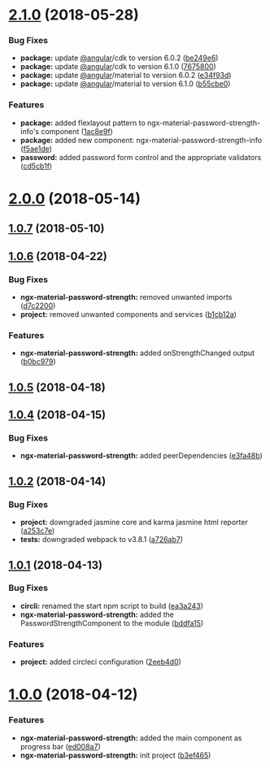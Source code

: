 <a name="2.1.0"></a>
# [2.1.0](https://github.com/anthonynahas/ngx-material-password-strength/compare/v2.0.0...v2.1.0) (2018-05-28)


### Bug Fixes

* **package:** update [@angular](https://github.com/angular)/cdk to version 6.0.2 ([be249e6](https://github.com/anthonynahas/ngx-material-password-strength/commit/be249e6))
* **package:** update [@angular](https://github.com/angular)/cdk to version 6.1.0 ([7675800](https://github.com/anthonynahas/ngx-material-password-strength/commit/7675800))
* **package:** update [@angular](https://github.com/angular)/material to version 6.0.2 ([e34f93d](https://github.com/anthonynahas/ngx-material-password-strength/commit/e34f93d))
* **package:** update [@angular](https://github.com/angular)/material to version 6.1.0 ([b55cbe0](https://github.com/anthonynahas/ngx-material-password-strength/commit/b55cbe0))


### Features

* **package:** added flexlayout pattern to ngx-material-password-strength-info's component ([1ac8e9f](https://github.com/anthonynahas/ngx-material-password-strength/commit/1ac8e9f))
* **package:** added new component: ngx-material-password-strength-info ([f5ae1de](https://github.com/anthonynahas/ngx-material-password-strength/commit/f5ae1de))
* **password:** added password form control and the appropriate validators ([cd5cb1f](https://github.com/anthonynahas/ngx-material-password-strength/commit/cd5cb1f))



<a name="2.0.0"></a>
# [2.0.0](https://github.com/anthonynahas/ngx-material-password-strength/compare/v1.0.7...v2.0.0) (2018-05-14)



<a name="1.0.7"></a>
## [1.0.7](https://github.com/anthonynahas/ngx-material-password-strength/compare/v1.0.6...v1.0.7) (2018-05-10)



<a name="1.0.6"></a>
## [1.0.6](https://github.com/anthonynahas/ngx-material-password-strength/compare/v1.0.5...v1.0.6) (2018-04-22)


### Bug Fixes

* **ngx-material-password-strength:** removed unwanted imports ([d7c2200](https://github.com/anthonynahas/ngx-material-password-strength/commit/d7c2200))
* **project:** removed unwanted components and services ([b1cb12a](https://github.com/anthonynahas/ngx-material-password-strength/commit/b1cb12a))


### Features

* **ngx-material-password-strength:** added onStrengthChanged output ([b0bc979](https://github.com/anthonynahas/ngx-material-password-strength/commit/b0bc979))



<a name="1.0.5"></a>
## [1.0.5](https://github.com/anthonynahas/ngx-material-password-strength/compare/v1.0.4...v1.0.5) (2018-04-18)



<a name="1.0.4"></a>
## [1.0.4](https://github.com/anthonynahas/ngx-material-password-strength/compare/v1.0.2...v1.0.4) (2018-04-15)


### Bug Fixes

* **ngx-material-password-strength:** added peerDependencies ([e3fa48b](https://github.com/anthonynahas/ngx-material-password-strength/commit/e3fa48b))



<a name="1.0.2"></a>
## [1.0.2](https://github.com/anthonynahas/ngx-material-password-strength/compare/v1.0.1...v1.0.2) (2018-04-14)


### Bug Fixes

* **project:** downgraded jasmine core and karma jasmine html reporter ([a253c7e](https://github.com/anthonynahas/ngx-material-password-strength/commit/a253c7e))
* **tests:** downgraded webpack to v3.8.1 ([a726ab7](https://github.com/anthonynahas/ngx-material-password-strength/commit/a726ab7))



<a name="1.0.1"></a>
## [1.0.1](https://github.com/anthonynahas/ngx-material-password-strength/compare/v1.0.0...v1.0.1) (2018-04-13)


### Bug Fixes

* **circli:** renamed the start npm script to build ([ea3a243](https://github.com/anthonynahas/ngx-material-password-strength/commit/ea3a243))
* **ngx-material-password-strength:** added the PasswordStrengthComponent to the module ([bddfa15](https://github.com/anthonynahas/ngx-material-password-strength/commit/bddfa15))


### Features

* **project:** added circleci configuration ([2eeb4d0](https://github.com/anthonynahas/ngx-material-password-strength/commit/2eeb4d0))



<a name="1.0.0"></a>
# [1.0.0](https://github.com/anthonynahas/ngx-material-password-strength/compare/b3ef465...v1.0.0) (2018-04-12)


### Features

* **ngx-material-password-strength:** added the main component as progress bar ([ed008a7](https://github.com/anthonynahas/ngx-material-password-strength/commit/ed008a7))
* **ngx-material-password-strength:** init project ([b3ef465](https://github.com/anthonynahas/ngx-material-password-strength/commit/b3ef465))



